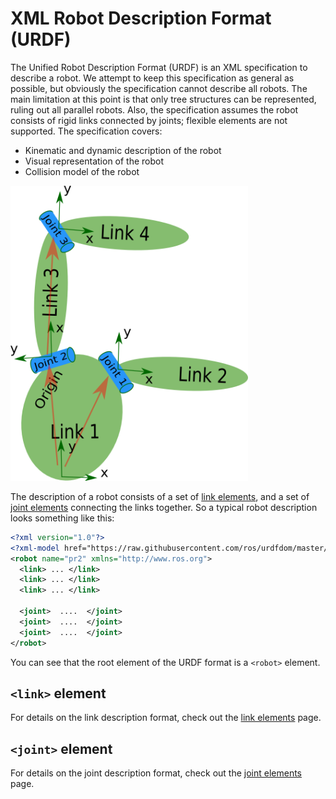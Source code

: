 # XML Robot Description Format (URDF)

The Unified Robot Description Format (URDF) is an XML specification to describe a robot. We attempt to keep this specification as general as possible, but obviously the specification cannot describe all robots. The main limitation at this point is that only tree structures can be represented, ruling out all parallel robots. Also, the specification assumes the robot consists of rigid links connected by joints; flexible elements are not supported. The specification covers:

 * Kinematic and dynamic description of the robot
 * Visual representation of the robot
 * Collision model of the robot

 <img src="link.png" alt="Link" height="472"> 
 
The description of a robot consists of a set of [link elements](./link.md), and a set of [joint elements](./joint.md) connecting the links together. So a typical robot description looks something like this:

~~~xml
<?xml version="1.0"?>
<?xml-model href="https://raw.githubusercontent.com/ros/urdfdom/master/xsd/urdf.xsd" ?>
<robot name="pr2" xmlns="http://www.ros.org">
  <link> ... </link>
  <link> ... </link>
  <link> ... </link>

  <joint>  ....  </joint>
  <joint>  ....  </joint>
  <joint>  ....  </joint>
</robot>
~~~

You can see that the root element of the URDF format is a `<robot>` element.

## `<link>`  element
For details on the link description format, check out the [link elements](./link.md) page.

## `<joint>`  element
For details on the joint description format, check out the [joint elements](./joint.md) page.
